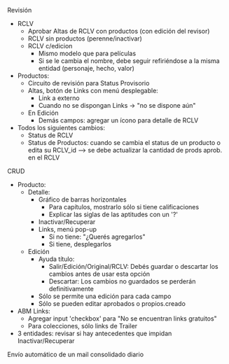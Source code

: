Revisión
- RCLV
	- Aprobar Altas de RCLV con productos (con edición del revisor)
	- RCLV sin productos (perenne/inactivar)
	- RCLV c/edicion
		- Mismo modelo que para películas
		- Si se le cambia el nombre, debe seguir refiriéndose a la misma entidad (personaje, hecho, valor)
- Productos: 
	- Circuito de revisión para Status Provisorio
	- Altas, botón de Links con menú desplegable:
		- Link a externo
		- Cuando no se dispongan Links -> "no se dispone aún"
	- En Edición
		- Demás campos: agregar un ícono para detalle de RCLV
- Todos los siguientes cambios:
	- Status de RCLV
	- Status de Productos: cuando se cambia el status de un producto o edita su RCLV_id --> se debe actualizar la cantidad de prods aprob. en el RCLV

CRUD
- Producto:
	- Detalle:
		- Gráfico de barras horizontales
			- Para capítulos, mostrarlo sólo si tiene calificaciones
			- Explicar las siglas de las aptitudes con un '?'
		- Inactivar/Recuperar
		- Links, menú pop-up
			- Si no tiene: "¿Querés agregarlos"
			- Si tiene, desplegarlos
	- Edición
		- Ayuda título:
			- Salir/Edición/Original/RCLV: Debés guardar o descartar los cambios antes de usar esta opción
			- Descartar: Los cambios no guardados se perderán definitivamente
		- Sólo se permite una edición para cada campo
		- Sólo se pueden editar aprobados o propios.creado
- ABM Links:
	- Agregar input 'checkbox' para "No se encuentran links gratuitos"
	- Para colecciones, sólo links de Trailer
- 3 entidades: revisar si hay antecedentes que impidan Inactivar/Recuperar

Envío automático de un mail consolidado diario
